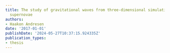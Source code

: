 ```yaml
---
title: The study of gravitational waves from three-dimensional simulations of core-collapse
  supernovae
authors:
- Haakon Andresen
date: '2017-01-01'
publishDate: '2024-05-27T10:37:15.924335Z'
publication_types:
- thesis
---
```

